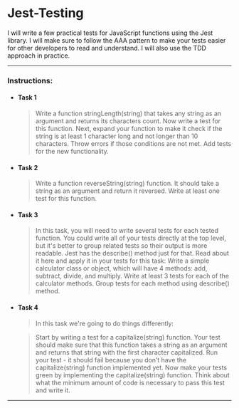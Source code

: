 # Jest-Testing

I will write a few practical tests for JavaScript functions using the Jest library. I will make sure to follow the AAA pattern to make your tests easier for other developers to read and understand. I will also use the TDD approach in practice.

---

### Instructions:

- #### Task 1
  > Write a function stringLength(string) that takes any string as an argument and returns its characters count.
  > Now write a test for this function.
  > Next, expand your function to make it check if the string is at least 1 character long and not longer than 10 characters. Throw errors if those conditions are not met.
  > Add tests for the new functionality.
- #### Task 2
  > Write a function reverseString(string) function. It should take a string as an argument and return it reversed.
  > Write at least one test for this function.
- #### Task 3
  > In this task, you will need to write several tests for each tested function. You could write all of your tests directly at the top level, but it's better to group related tests so their output is more readable. Jest has the describe() method just for that. Read about it here and apply it in your tests for this task:
  > Write a simple calculator class or object, which will have 4 methods: add, subtract, divide, and multiply.
  > Write at least 3 tests for each of the calculator methods.
  > Group tests for each method using describe() method.
- #### Task 4

  > In this task we're going to do things differently:

  > Start by writing a test for a capitalize(string) function. Your test should make sure that this function takes a string as an argument and returns that string with the first character capitalized.
  > Run your test - it should fail because you don’t have the capitalize(string) function implemented yet.
  > Now make your tests green by implementing the capitalize(string) function. Think about what the minimum amount of code is necessary to pass this test and write it.

---
